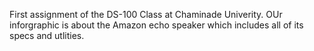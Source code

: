 First assignment of the DS-100 Class at Chaminade Univerity. OUr inforgraphic is about the Amazon echo speaker which includes all of its specs and utlities.
